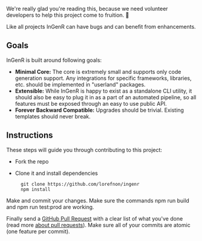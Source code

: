 We're really glad you're reading this, because we need volunteer developers to help this project come to fruition. 👏

Like all projects InGenR can have bugs and can benefit from enhancements.

## Goals

InGenR is built around following goals:

- **Minimal Core:** The core is extremely small and supports only code generation support. Any integrations for specific frameworks, libraries, etc. should be implemented in "userland" packages.
- **Extensible:** While InGenR is happy to exist as a standalone CLI utility, it should also be easy to plug it in as a part of an automated pipeline, so all features must be exposed through an easy to use public API.
- **Forever Backward Compatible:** Upgrades should be trivial. Existing templates should never break.

## Instructions

These steps will guide you through contributing to this project:

- Fork the repo
- Clone it and install dependencies

        git clone https://github.com/lorefnon/ingenr
        npm install

Make and commit your changes. Make sure the commands npm run build and npm run test:prod are working.

Finally send a [GitHub Pull Request](https://github.com/alexjoverm/typescript-library-starter/compare?expand=1) with a clear list of what you've done (read more [about pull requests](https://help.github.com/articles/about-pull-requests/)). Make sure all of your commits are atomic (one feature per commit).
